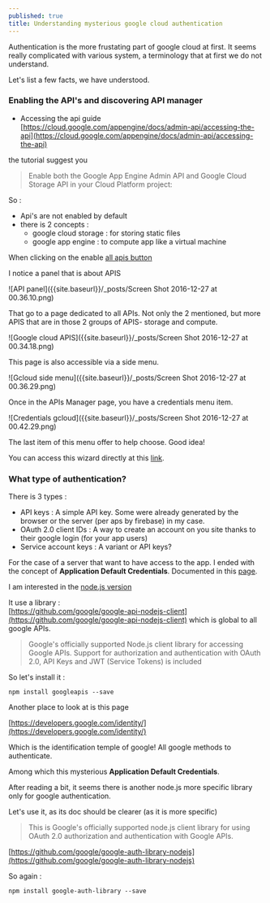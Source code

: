 ```yaml
---
published: true
title: Understanding mysterious google cloud authentication
---
```


Authentication is the more frustating part of google cloud at first. 
It seems really complicated with various system, a terminology that at first we do not understand. 

Let's list a few facts, we have understood. 

### Enabling the API's and discovering API manager

* Accessing  the api guide [https://cloud.google.com/appengine/docs/admin-api/accessing-the-api](https://cloud.google.com/appengine/docs/admin-api/accessing-the-api)

the tutorial suggest you 
> Enable both the Google App Engine Admin API and Google Cloud Storage API in your Cloud Platform project:

So : 
* Api's are not enabled by default
* there is 2 concepts : 
   * google cloud storage : for storing static files
   * google app engine : to compute app like a virtual machine
   
When clicking on the enable [all apis  button](https://console.cloud.google.com/flows/enableapi?apiid=appengine,storage_component) 

I notice a panel that is about APIS

![API panel]({{site.baseurl}}/_posts/Screen Shot 2016-12-27 at 00.36.10.png)

That go to a page dedicated to all APIs. Not only the 2 mentioned, but more APIS that are in those 2 groups of APIS- storage and compute.

![Google cloud APIS]({{site.baseurl}}/_posts/Screen Shot 2016-12-27 at 00.34.18.png)

This page is also accessible via a side menu. 

![Gcloud side menu]({{site.baseurl}}/_posts/Screen Shot 2016-12-27 at 00.36.29.png)

Once in the APIs Manager page, you have a credentials menu item.

![Credentials gcloud]({{site.baseurl}}/_posts/Screen Shot 2016-12-27 at 00.42.29.png)

The last item of this menu offer to help choose. Good idea!

You can access this wizard directly at this [link](https://console.cloud.google.com/apis/credentials/wizard).


### What type of authentication? 

There is 3 types : 

* API keys : A simple  API key. Some were already generated by the browser or the server (per aps by firebase) in my case. 
* OAuth 2.0 client IDs : A way to create an account on you site thanks to their google login (for your app users) 
* Service account keys : A variant or API keys?


For the case of a server that want to have access to the app.
I ended with the concept of **Application Default Credentials**.
Documented in this [page](https://developers.google.com/identity/protocols/application-default-credentials?hl=en_US).

I am interested in the [node.js version](https://developers.google.com/identity/protocols/application-default-credentials#callingnode) 

It use a library :   
[https://github.com/google/google-api-nodejs-client](https://github.com/google/google-api-nodejs-client) which is global to all google APIs.

> Google's officially supported Node.js client library for accessing Google APIs. Support for authorization and authentication with OAuth 2.0, API Keys and JWT (Service Tokens) is included

So let's install it : 

`npm install googleapis --save`

Another place to look at is this page 

[https://developers.google.com/identity/](https://developers.google.com/identity/)

Which is the identification temple of google!
All google methods to authenticate. 

Among which this mysterious **Application Default Credentials**.

After reading a bit, it seems there is another node.js more specific library only for google authentication. 

Let's use it, as its doc should be clearer (as it is more specific) 

> This is Google's officially supported node.js client library for using OAuth 2.0 authorization and authentication with Google APIs.

[https://github.com/google/google-auth-library-nodejs](https://github.com/google/google-auth-library-nodejs)

So again :

`npm install google-auth-library --save`






   


